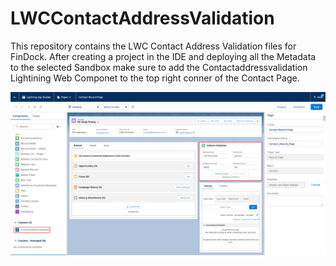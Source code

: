 # LWCContactAddressValidation

This repository contains the LWC Contact Address Validation files for FinDock. 
After creating a project in the IDE and deploying all the Metadata to the selected Sandbox make sure to add the Contactaddressvalidation 
Lightining Web Componet to the top right conner of the Contact Page.

![alt text](https://github.com/Viasur72/LWCContactAddressValidation/blob/master/ScreenShot.png?raw=true)
